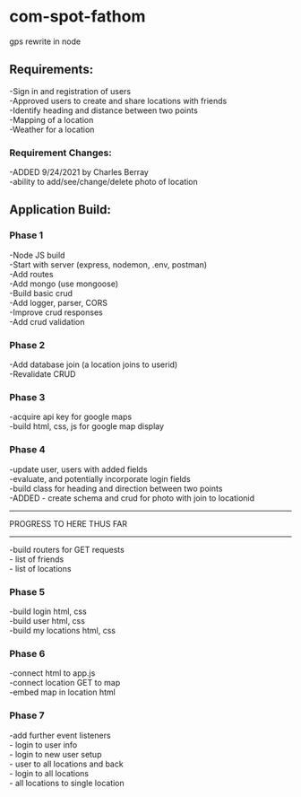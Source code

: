 # com-spot-fathom
gps rewrite in node

<h2>Requirements: </h2>
-Sign in and registration of users<br>
-Approved users to create and share locations with friends<br>
-Identify heading and distance between two points<br>
-Mapping of a location<br>
-Weather for a location<br>

<H3>Requirement Changes:</h3>
-ADDED 9/24/2021 by Charles Berray<br>
-ability to add/see/change/delete photo of location<br>

<h2>Application Build:</h2>

<h3>Phase 1</h3>
-Node JS build<br>
-Start with server (express, nodemon, .env, postman)<br>
-Add routes<br>
-Add mongo (use mongoose)<br>
-Build basic crud<br>
-Add logger, parser, CORS<br>
-Improve crud responses<br>
-Add crud validation<br>

<h3>Phase 2</h3>
-Add database join (a location joins to userid)<br>
-Revalidate CRUD<br>

<h3>Phase 3</h3>
-acquire api key for google maps<br>
-build html, css, js for google map display<br>



<h3>Phase 4</h3>
-update user, users with added fields<br>
-evaluate, and potentially incorporate login fields<br>
-build class for heading and direction between two points<br>
-ADDED - create schema and crud for photo with join to locationid
<hr>
PROGRESS TO HERE THUS FAR<br>
<hr>
-build routers for GET requests<br>
-  list of friends<br>
-  list of locations<br>

<h3>Phase 5</h3>
-build login html, css<br>
-build user html, css<br>
-build my locations html, css<br>

<h3>Phase 6</h3>
-connect html to app.js<br>
-connect location GET to map<br>
-embed map in location html<br>

<h3>Phase 7</h3>
-add further event listeners<br>
-  login to user info<br>
-  login to new user setup<br>
-  user to all locations and back<br>
-  login to all locations<br>
-  all locations to single location<br>
